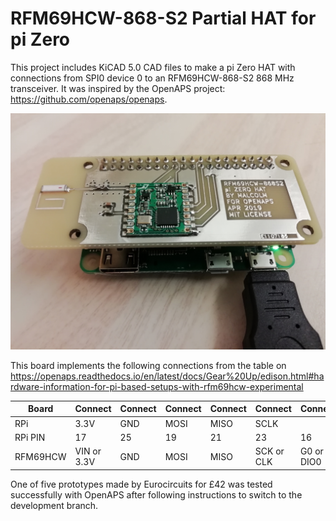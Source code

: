 # RFM69HCW-868-S2 Partial HAT for pi Zero
This project includes KiCAD 5.0 CAD files to make a pi Zero HAT with connections from SPI0 device 0 to an RFM69HCW-868-S2 868 MHz transceiver. It was inspired by the OpenAPS project: https://github.com/openaps/openaps.

![Photo of pHAT connected to pi Zero](photo_version_1.jpg)

This board implements the following connections from the table on https://openaps.readthedocs.io/en/latest/docs/Gear%20Up/edison.html#hardware-information-for-pi-based-setups-with-rfm69hcw-experimental 

| Board | Connect | Connect | Connect | Connect | Connect | Connect | Connect | Connect |
| ----- | ------- | ------- | ------- | ------- | ------- | ------- | ------- | ------- |
| RPi | 3.3V | GND | MOSI | MISO | SCLK | | CEO_N | | 
| RPi PIN | 17 | 25 | 19 | 21 | 23 | 16 | 24 | 18 |
| RFM69HCW | VIN or 3.3V | GND | MOSI | MISO | SCK or CLK | G0 or DIO0 | CS or NSS | RST or RESET |

One of five prototypes made by Eurocircuits for £42 was tested successfully with OpenAPS after following instructions to switch to the development branch. 

